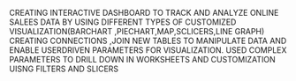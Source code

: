 CREATING INTERACTIVE DASHBOARD TO TRACK AND ANALYZE ONLINE SALEES DATA
BY USING DIFFERENT TYPES OF CUSTOMIZED VISUALIZATION(BARCHART ,PIECHART,MAP,SCLICERS,LINE GRAPH)
CREATING CONNECTIONS ,JOIN NEW TABLES  TO MANIPULATE DATA AND ENABLE USERDRIVEN PARAMETERS FOR VISUALIZATION.
USED COMPLEX PARAMETERS TO DRILL DOWN  IN WORKSHEETS AND CUSTOMIZATION UISNG FILTERS AND SLICERS
